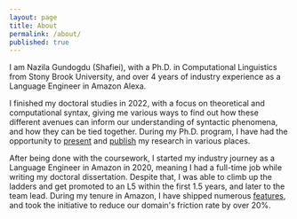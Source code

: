 ```yaml
---
layout: page
title: About
permalink: /about/
published: true
---
```





I am Nazila Gundogdu (Shafiei), with a Ph.D. in Computational Linguistics from Stony Brook University, and over 4 years of industry experience as a Language Engineer in Amazon Alexa. 

I finished my doctoral studies in 2022, with a focus on theoretical and computational syntax, giving me various ways to find out how these different avenues can inform our understanding of syntactic phenomena, and how they can be tied together. During my Ph.D. program, I have had the opportunity to [present](https://nazilagundogdu.github.io/presentations/) and [publish](https://nazilagundogdu.github.io/publications/) my research in various places.

After being done with the coursework, I started my industry journey as a Language Engineer in Amazon in 2020, meaning I had a full-time job while writing my doctoral dissertation. Despite that, I was able to climb up the ladders and get promoted to an L5 within the first 1.5 years, and later to the team lead. During my tenure in Amazon, I have shipped numerous [features](https://nazilagundogdu.github.io/projects/), and took the initiative to reduce our domain's friction rate by over 20%. 






